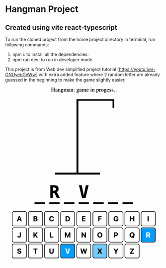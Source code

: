 # Hangman Project

## Created using vite react-typescript

To run the cloned project from the home project directory in terminal, run following commands:
1. npm i: to install all the dependencies.
2. npm run dev: to run in developer mode

This project is from Web dev simplified project tutorial [https://youtu.be/-ONUyenGnWw] with extra added feature where 2 random letter are already guessed in the beginning to make the game slightly easier.

![](hangman-preview.gif)




